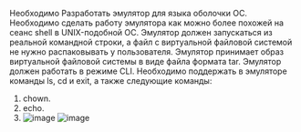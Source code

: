 Необходимо Разработать эмулятор для языка оболочки ОС. Необходимо сделать работу
эмулятора как можно более похожей на сеанс shell в UNIX-подобной ОС.
Эмулятор должен запускаться из реальной командной строки, а файл с
виртуальной файловой системой не нужно распаковывать у пользователя.
Эмулятор принимает образ виртуальной файловой системы в виде файла формата
tar. Эмулятор должен работать в режиме CLI. Необходимо поддержать в эмуляторе команды ls, cd и exit, а также
следующие команды:
1. chown.
2. echo.
3. ![image](https://github.com/user-attachments/assets/c165e1c4-3006-4578-8fb0-42774eff76d4)
![image](https://github.com/user-attachments/assets/a8d12544-0f19-418d-bcef-b7b7d464e43a)

